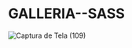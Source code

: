 # GALLERIA--SASS
![Captura de Tela (109)](https://user-images.githubusercontent.com/88130044/197657143-b64d05e0-5377-4a85-b95a-0664d60070b2.png)
